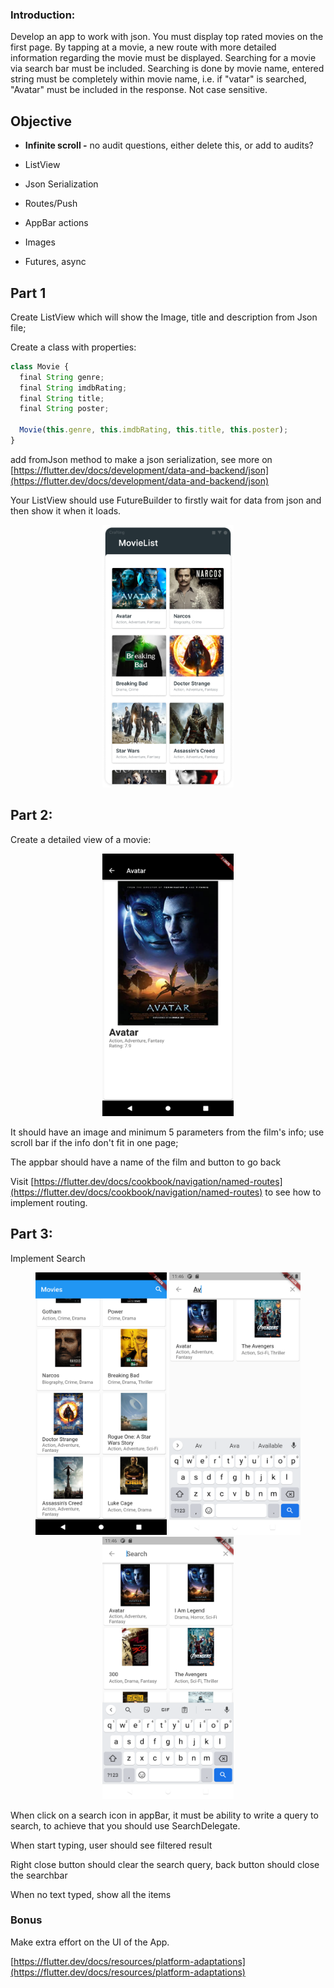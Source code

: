 ### Introduction:

Develop an app to work with json. You must display top rated movies on the first page. By tapping at a movie, a new route with more detailed information regarding the movie must be displayed. Searching for a movie via search bar must be included. Searching is done by movie name, entered string must be completely within movie name, i.e. if "vatar" is searched, "Avatar" must be included in the response. Not case sensitive.

## Objective

- **Infinite scroll -** no audit questions, either delete this, or add to audits?

- ListView
- Json Serialization
- Routes/Push
- AppBar actions
- Images
- Futures, async

## Part 1

Create ListView which will show the Image, title and description from Json file;

Create a class with properties:

```jsx
class Movie {
  final String genre;
  final String imdbRating;
  final String title;
  final String poster;

  Movie(this.genre, this.imdbRating, this.title, this.poster);
}
```

add fromJson method to make a json serialization, see more on [https://flutter.dev/docs/development/data-and-backend/json](https://flutter.dev/docs/development/data-and-backend/json)

Your ListView should use FutureBuilder to firstly wait for data from json and then show it when it loads.

<center>
<img src="https://github.com/alem-01/alem_public/blob/master/resources/movieList.01.png?raw=true" style = "width: 210px !important; height: 420px !important;"/>
</center>

## Part 2:

Create a detailed view of a movie:

<center>
<img src="https://github.com/alem-01/alem_public/blob/master/resources/movieList.02.png?raw=true" style = "width: 210px !important; height: 420px !important;"/>
</center>

It should have an image and minimum 5 parameters from the film's info; use scroll bar if the info don't fit in one page;

The appbar should have a name of the film and button to go back

Visit  [https://flutter.dev/docs/cookbook/navigation/named-routes](https://flutter.dev/docs/cookbook/navigation/named-routes) to see how to implement routing.

## Part 3:

Implement Search


<center>
<img src="https://github.com/alem-01/alem_public/blob/master/resources/movieList.03.png?raw=true" style = "width: 210px !important; height: 420px !important;"/>

<img src="https://github.com/alem-01/alem_public/blob/master/resources/movieList.04.png?raw=true" style = "width: 210px !important; height: 420px !important;"/>

<img src="https://github.com/alem-01/alem_public/blob/master/resources/movieList.05.png?raw=true" style = "width: 210px !important; height: 420px !important;"/>
</center>

When click on a search icon in appBar, it must be ability to write a query to search, to achieve that you should use SearchDelegate.

When start typing, user should see filtered result

Right close button should clear the search query, back button should close the searchbar

When no text typed, show all the items

### **Bonus**
  Make extra effort on the UI of the App.

[https://flutter.dev/docs/resources/platform-adaptations](https://flutter.dev/docs/resources/platform-adaptations)
